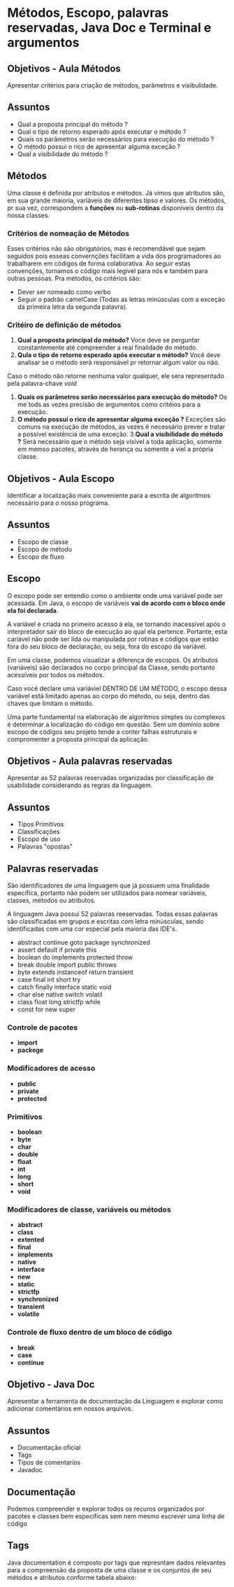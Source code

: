 # Métodos, Escopo, palavras reservadas, Java Doc e Terminal e argumentos

## Objetivos - Aula Métodos

Apresentar critérios para criação de métodos, parâmetros e visibulidade.

## Assuntos

- Qual a proposta principal do método ?
- Qual o tipo de retorno esperado após executar o método ?
- Quais os parâmetros serão necessários para execução do método ?
- O método possui o rico de apresentar alguma exceção ?
- Qual a visibilidade do método ?

## Métodos

Uma classe é definida por atributos e métodos. Já vimos que atributos são, em sua grande maioria, variáveis de diferentes tipso e valores. Os métodos, pr sua vez, correspondem a **funções** ou **sub-rotinas** disponíveis dentro da nossa classes.

### Critérios de nomeação de Métodos

Esses critérios não são obrigatórios, mas é recomendável que sejam seguidos pois esseas convernções facilitam a vida dos programadores ao trabalharem em códigos de forma colaborativa. Ao seguir estas convenções, tornamos o código mais legível para nós e também para outras pessoas. Pra métodos, os critérios são:

- Dever ser nomeado como verbo
- Seguir o padrão camelCase (Todas as letras minúsculas com a exceção da primeira letra da segunda palavra).

### Critéiro de definição de métodos

1. **Qual a proposta principal do método?** Voce deve se perguntar constantemente até compreender a real finalidade do método.
2. **Qula o tipo de retorno esperado após executar o método?** Você deve analisar se o método será responsável pr retornar algum valor ou não.

Caso o método não retorne nenhuma valor qualquer, ele sera representado pela palavra-chave *void*

1. **Quais os parãmetros serão necessários para execução do método?** Os me´tods as vezes precisão de argumentos como critéios para a execução.
2. **O método possui o rico de apresentar alguma exceção ?** Exceções são comuns na execução de métodos, as vezes é necessário prever e tratar a possível existẽncia de uma exceção.
3.**Qual a visibilidade do método ?** Será necessário que o método seja visível a toda aplicação, somente em memso pacotes, através de herança ou somente a viel a própria classe.

## Objetivos - Aula Escopo

Identificar a localização mais conveniente para a escrita de algoritmos necessário para o nosso programa.

## Assuntos

- Escopo de classe
- Escopo de método
- Escopo de fluxo

## Escopo

O escopo pode ser entendio como o ambiente onde uma variável pode ser acessada. Em Java, o escopo de variáveis **vai de acordo com o bloco onde ela foi declarada**.

A variável é criada no primeiro acesso à ela, se tornando inacessível após o interpretador sair do bloco de execução ao qual ela pertence. Portante, esta cariável não pode ser lida ou manipulada por rotinas e códigos que estão fora do seu bloco de declaração, ou seja, fora do escopo da variável.

Em uma classe, podemos visualizar a diferença de escopos. Os atributos (variáveis) são declarados no corpo principal da Classe, sendo portanto acessíveis por todos os métodos.

Caso você declare uma variáviel DENTRO DE UM MÉTODO, o escopo dessa variável está limitado apenas ao corpo do método, ou seja, dentro das chaves que limitam o método.

Uma parte fundamental na elaboração de algoritmos simples ou complexos é determinar a localização do código em questão. Sem um domínio sobre escopo de códigos seu projeto tende a conter falhas estruturais e compromenter a proposta principal da aplicação.

## Objetivos - Aula palavras reservadas

Apresentar as 52 palavras reservadas organizadas por classificação de usabilidade considerando as regras da linguagem.

## Assuntos

- Tipos Primitivos
- Classificações
- Escopo de uso
- Palavras "opostas"

## Palavras reservadas

São identificadores de uma linguagem que já possuem uma finalidade específica, portanto não podem ser utilizados para nomear variáveis, classes, métodos ou atributos.

A linguagem Java possui 52 palavras reeservadas. Todas essas palavras são classificadas em grupos e escritas com letra minúsculas, sendo identificadas com uma cor especial pela maioria das IDE's.

- abstract        continue        goto              package             synchronized
- assert          default         if                private             this
- boolean         do              implements        protected           throw    
- break           double          import            public              throws
- byte            extends         instanceof        return              transient
- case            final           int               short               try
- catch           finally         interface         static              void
- char            else            native            switch              volatil
- class           float           long              strictfp            while
- const           for             new               super

### Controle de pacotes

- **import**
- **packege**

### Modificadores de acesso

- **public**
- **private**
- **protected**

### Primitivos

- **boolean**
- **byte**
- **char**
- **double**
- **float**
- **int**
- **long**
- **short**
- **void**

### Modificadores de classe, variáveis ou métodos

- **abstract**
- **class**
- **extented**
- **final**
- **implements**
- **native**
- **interface**
- **new**
- **static**
- **strictfp**
- **synchronized**
- **transient**
- **volatile**

### Controle de fluxo dentro de um bloco de código

- **break**
- **case**
- **continue**

## Objetivo - Java Doc

Apresentar a ferramenta de documentação da Linguagem e explorar como adicionar comentários em nossos arquivos.

## Assuntos

- Documentação oficial
- Tags
- Tipos de comentarios
- Javadoc

## Documentação 

Podemos compreender e explorar todos os recuros organizados por pacotes e classes bem específicas sem nem mesmo escrever uma linha de código

## Tags

Java documentation é composto por tags que represntam dados relevantes para a compreensão da proposta de uma classe e os conjuntos de seu métodos e atributos conforme tabela abaixo:


